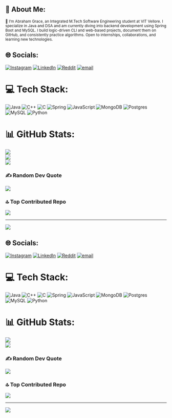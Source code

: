 ## 💫 About Me:

<small>

👋 I’m Abraham Grace, an Integrated M.Tech Software Engineering student at VIT Vellore.
I specialize in Java and DSA and am currently diving into backend development using Spring Boot and MySQL.
I build logic-driven CLI and web-based projects, document them on GitHub, and consistently practice algorithms.
Open to internships, collaborations, and learning new technologies.

</small>



## 🌐 Socials:
[![Instagram](https://img.shields.io/badge/Instagram-%23E4405F.svg?logo=Instagram&logoColor=white)](https://instagram.com/__a_b_a_r__) [![LinkedIn](https://img.shields.io/badge/LinkedIn-%230077B5.svg?logo=linkedin&logoColor=white)](https://linkedin.com/in/abrahamgracef) [![Reddit](https://img.shields.io/badge/Reddit-%23FF4500.svg?logo=Reddit&logoColor=white)](https://reddit.com/user/abrahamgrace) [![email](https://img.shields.io/badge/Email-D14836?logo=gmail&logoColor=white)](mailto:abrahamgracef@gmail.com) 

# 💻 Tech Stack:
![Java](https://img.shields.io/badge/java-%23ED8B00.svg?style=for-the-badge&logo=openjdk&logoColor=white) ![C++](https://img.shields.io/badge/c++-%2300599C.svg?style=for-the-badge&logo=c%2B%2B&logoColor=white) ![C](https://img.shields.io/badge/c-%2300599C.svg?style=for-the-badge&logo=c&logoColor=white) ![Spring](https://img.shields.io/badge/spring-%236DB33F.svg?style=for-the-badge&logo=spring&logoColor=white) ![JavaScript](https://img.shields.io/badge/javascript-%23323330.svg?style=for-the-badge&logo=javascript&logoColor=%23F7DF1E) ![MongoDB](https://img.shields.io/badge/MongoDB-%234ea94b.svg?style=for-the-badge&logo=mongodb&logoColor=white) ![Postgres](https://img.shields.io/badge/postgres-%23316192.svg?style=for-the-badge&logo=postgresql&logoColor=white) ![MySQL](https://img.shields.io/badge/mysql-4479A1.svg?style=for-the-badge&logo=mysql&logoColor=white) ![Python](https://img.shields.io/badge/python-3670A0?style=for-the-badge&logo=python&logoColor=ffdd54)
# 📊 GitHub Stats:
![](https://github-readme-stats.vercel.app/api?username=abraham-grace-dev&theme=dark&hide_border=false&include_all_commits=false&count_private=false)<br/>
![](https://nirzak-streak-stats.vercel.app/?user=abraham-grace-dev&theme=dark&hide_border=false)<br/>
![](https://github-readme-stats.vercel.app/api/top-langs/?username=abraham-grace-dev&theme=dark&hide_border=false&include_all_commits=false&count_private=false&layout=compact)

### ✍️ Random Dev Quote
![](https://quotes-github-readme.vercel.app/api?type=horizontal&theme=radical)

### 🔝 Top Contributed Repo
![](https://github-contributor-stats.vercel.app/api?username=abraham-grace-dev&limit=5&theme=dark&combine_all_yearly_contributions=true)

---
[![](https://visitcount.itsvg.in/api?id=abraham-grace-dev&icon=0&color=0)](https://visitcount.itsvg.in)

<!-- Proudly created with GPRM ( https://gprm.itsvg.in ) -->



## 🌐 Socials:
[![Instagram](https://img.shields.io/badge/Instagram-%23E4405F.svg?logo=Instagram&logoColor=white)](https://instagram.com/__a_b_a_r__) [![LinkedIn](https://img.shields.io/badge/LinkedIn-%230077B5.svg?logo=linkedin&logoColor=white)](https://linkedin.com/in/abrahamgracef) [![Reddit](https://img.shields.io/badge/Reddit-%23FF4500.svg?logo=Reddit&logoColor=white)](https://reddit.com/user/abrahamgrace) [![email](https://img.shields.io/badge/Email-D14836?logo=gmail&logoColor=white)](mailto:abrahamgracef@gmail.com) 

# 💻 Tech Stack:
![Java](https://img.shields.io/badge/java-%23ED8B00.svg?style=for-the-badge&logo=openjdk&logoColor=white) ![C++](https://img.shields.io/badge/c++-%2300599C.svg?style=for-the-badge&logo=c%2B%2B&logoColor=white) ![C](https://img.shields.io/badge/c-%2300599C.svg?style=for-the-badge&logo=c&logoColor=white) ![Spring](https://img.shields.io/badge/spring-%236DB33F.svg?style=for-the-badge&logo=spring&logoColor=white) ![JavaScript](https://img.shields.io/badge/javascript-%23323330.svg?style=for-the-badge&logo=javascript&logoColor=%23F7DF1E) ![MongoDB](https://img.shields.io/badge/MongoDB-%234ea94b.svg?style=for-the-badge&logo=mongodb&logoColor=white) ![Postgres](https://img.shields.io/badge/postgres-%23316192.svg?style=for-the-badge&logo=postgresql&logoColor=white) ![MySQL](https://img.shields.io/badge/mysql-4479A1.svg?style=for-the-badge&logo=mysql&logoColor=white) ![Python](https://img.shields.io/badge/python-3670A0?style=for-the-badge&logo=python&logoColor=ffdd54)
# 📊 GitHub Stats:
![](https://github-readme-stats.vercel.app/api?username=abraham-grace-dev&theme=dark&hide_border=false&include_all_commits=false&count_private=false)<br/>
![](https://github-readme-stats.vercel.app/api/top-langs/?username=abraham-grace-dev&theme=dark&hide_border=false&include_all_commits=false&count_private=false&layout=compact)

### ✍️ Random Dev Quote
![](https://quotes-github-readme.vercel.app/api?type=horizontal&theme=radical)

### 🔝 Top Contributed Repo
![](https://github-contributor-stats.vercel.app/api?username=abraham-grace-dev&limit=5&theme=dark&combine_all_yearly_contributions=true)

---
[![](https://visitcount.itsvg.in/api?id=abraham-grace-dev&icon=0&color=0)](https://visitcount.itsvg.in)

<!-- Proudly created with GPRM ( https://gprm.itsvg.in ) -->

